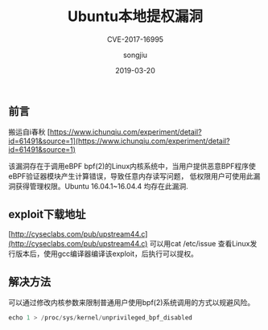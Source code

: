 ﻿---
layout:     post
title:      Ubuntu本地提权漏洞
subtitle:   CVE-2017-16995
date:       2019-03-20
author:     songjiu
header-img: img/post-bg-ios9-web.jpg
catalog: true
tags:
    - 提权
    - 系统漏洞
---


## 前言
搬运自i春秋  [https://www.ichunqiu.com/experiment/detail?id=61491&source=1](https://www.ichunqiu.com/experiment/detail?id=61491&source=1)

该漏洞存在于调用eBPF bpf(2)的Linux内核系统中，当用户提供恶意BPF程序使eBPF验证器模块产生计算错误，导致任意内存读写问题， 低权限用户可使用此漏洞获得管理权限。Ubuntu 16.04.1~16.04.4 均存在此漏洞.

## exploit下载地址
[http://cyseclabs.com/pub/upstream44.c](http://cyseclabs.com/pub/upstream44.c)
可以用cat /etc/issue 查看Linux发行版本后，使用gcc编译器编译该exploit，后执行可以提权。

## 解决方法

可以通过修改内核参数来限制普通用户使用bpf(2)系统调用的方式以规避风险。
```python
echo 1 > /proc/sys/kernel/unprivileged_bpf_disabled
```